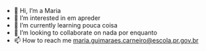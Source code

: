 - 👋 Hi, I’m a Maria 
- 👀 I’m interested in em apreder 
- 🌱 I’m currently learning pouca coisa
- 💞️ I’m looking to collaborate on nada por enquanto  
- 📫 How to reach me maria.guimaraes.carneiro@escola.pr.gov.br

<!---
mclarawl1/mclarawl1 is a ✨ special ✨ repository because its `README.md` (this file) appears on your GitHub profile.
You can click the Preview link to take a look at your changes.
--->
